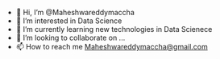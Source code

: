 - 👋 Hi, I’m @Maheshwareddymaccha
- 👀 I’m interested in Data Science
- 🌱 I’m currently learning new technologies in Data Scienece
- 💞️ I’m looking to collaborate on ...
- 📫 How to reach me Maheshwareddymaccha@gmail.com

<!---
Maheshwareddymaccha/Maheshwareddymaccha is a ✨ special ✨ repository because its `README.md` (this file) appears on your GitHub profile.
You can click the Preview link to take a look at your changes.
--->
